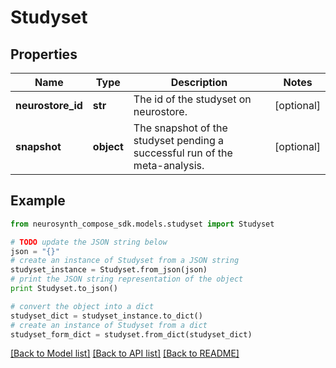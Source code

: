 # Studyset


## Properties
Name | Type | Description | Notes
------------ | ------------- | ------------- | -------------
**neurostore_id** | **str** | The id of the studyset on neurostore. | [optional] 
**snapshot** | **object** | The snapshot of the studyset pending a successful run of the meta-analysis. | [optional] 

## Example

```python
from neurosynth_compose_sdk.models.studyset import Studyset

# TODO update the JSON string below
json = "{}"
# create an instance of Studyset from a JSON string
studyset_instance = Studyset.from_json(json)
# print the JSON string representation of the object
print Studyset.to_json()

# convert the object into a dict
studyset_dict = studyset_instance.to_dict()
# create an instance of Studyset from a dict
studyset_form_dict = studyset.from_dict(studyset_dict)
```
[[Back to Model list]](../README.md#documentation-for-models) [[Back to API list]](../README.md#documentation-for-api-endpoints) [[Back to README]](../README.md)


